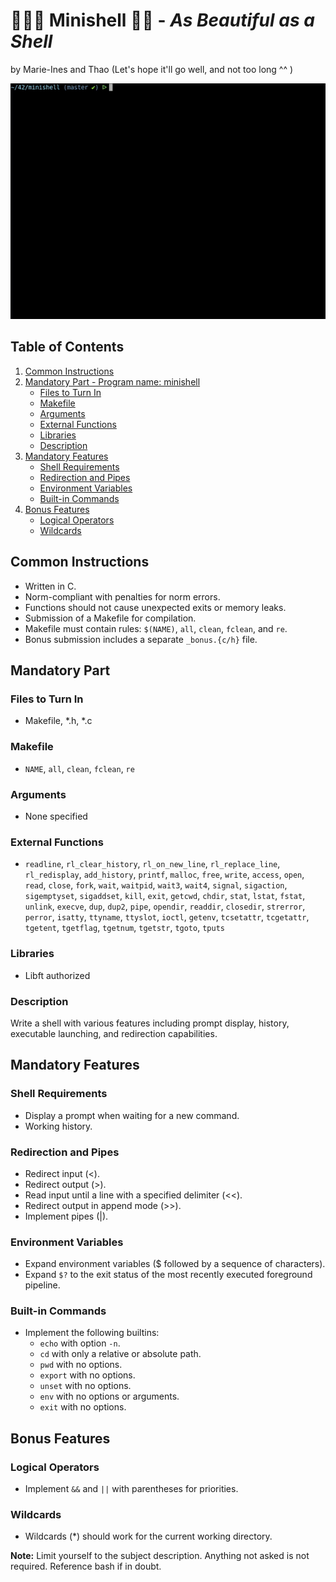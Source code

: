 
#  🌸🦆🦢 **Minishell** 🐣🐤 - _As Beautiful as a Shell_
by Marie-Ines and Thao
(Let's hope it'll go well, and not too long ^^ )

![til](https://github.com/coviccinelle/Minishell/blob/norme/minishell_b.gif)

## Table of Contents
1. [Common Instructions](#common-instructions)
2. [Mandatory Part - Program name: minishell](#mandatory-part)
   - [Files to Turn In](#files-to-turn-in)
   - [Makefile](#makefile)
   - [Arguments](#arguments)
   - [External Functions](#external-functions)
   - [Libraries](#libraries)
   - [Description](#description)
3. [Mandatory Features](#mandatory-features)
   - [Shell Requirements](#shell-requirements)
   - [Redirection and Pipes](#redirection-and-pipes)
   - [Environment Variables](#environment-variables)
   - [Built-in Commands](#built-in-commands)
4. [Bonus Features](#bonus-features)
   - [Logical Operators](#logical-operators)
   - [Wildcards](#wildcards)

## Common Instructions
- Written in C.
- Norm-compliant with penalties for norm errors.
- Functions should not cause unexpected exits or memory leaks.
- Submission of a Makefile for compilation.
- Makefile must contain rules: `$(NAME)`, `all`, `clean`, `fclean`, and `re`.
- Bonus submission includes a separate `_bonus.{c/h}` file.

## Mandatory Part

### Files to Turn In
- Makefile, *.h, *.c

### Makefile
- `NAME`, `all`, `clean`, `fclean`, `re`

### Arguments
- None specified

### External Functions
- `readline`, `rl_clear_history`, `rl_on_new_line`, `rl_replace_line`, `rl_redisplay`, `add_history`, `printf`, `malloc`, `free`, `write`, `access`, `open`, `read`, `close`, `fork`, `wait`, `waitpid`, `wait3`, `wait4`, `signal`, `sigaction`, `sigemptyset`, `sigaddset`, `kill`, `exit`, `getcwd`, `chdir`, `stat`, `lstat`, `fstat`, `unlink`, `execve`, `dup`, `dup2`, `pipe`, `opendir`, `readdir`, `closedir`, `strerror`, `perror`, `isatty`, `ttyname`, `ttyslot`, `ioctl`, `getenv`, `tcsetattr`, `tcgetattr`, `tgetent`, `tgetflag`, `tgetnum`, `tgetstr`, `tgoto`, `tputs`

### Libraries
- Libft authorized

### Description
Write a shell with various features including prompt display, history, executable launching, and redirection capabilities.

## Mandatory Features

### Shell Requirements
- Display a prompt when waiting for a new command.
- Working history.

### Redirection and Pipes
- Redirect input (<).
- Redirect output (>).
- Read input until a line with a specified delimiter (<<).
- Redirect output in append mode (>>).
- Implement pipes (|).

### Environment Variables
- Expand environment variables ($ followed by a sequence of characters).
- Expand `$?` to the exit status of the most recently executed foreground pipeline.

### Built-in Commands
- Implement the following builtins:
  - `echo` with option `-n`.
  - `cd` with only a relative or absolute path.
  - `pwd` with no options.
  - `export` with no options.
  - `unset` with no options.
  - `env` with no options or arguments.
  - `exit` with no options.

## Bonus Features

### Logical Operators
- Implement `&&` and `||` with parentheses for priorities.

### Wildcards
- Wildcards (*) should work for the current working directory.

**Note:** Limit yourself to the subject description. Anything not asked is not required. Reference bash if in doubt.

